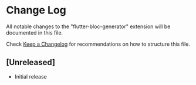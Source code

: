 # Change Log

All notable changes to the "flutter-bloc-generator" extension will be documented in this file.

Check [Keep a Changelog](http://keepachangelog.com/) for recommendations on how to structure this file.

## [Unreleased]

- Initial release